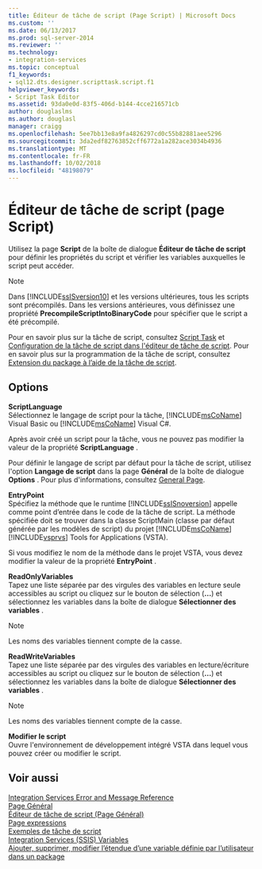 ```yaml
---
title: Éditeur de tâche de script (Page Script) | Microsoft Docs
ms.custom: ''
ms.date: 06/13/2017
ms.prod: sql-server-2014
ms.reviewer: ''
ms.technology:
- integration-services
ms.topic: conceptual
f1_keywords:
- sql12.dts.designer.scripttask.script.f1
helpviewer_keywords:
- Script Task Editor
ms.assetid: 93da0e0d-83f5-406d-b144-4cce216571cb
author: douglaslms
ms.author: douglasl
manager: craigg
ms.openlocfilehash: 5ee7bb13e8a9fa4826297cd0c55b82881aee5296
ms.sourcegitcommit: 3da2edf82763852cff6772a1a282ace3034b4936
ms.translationtype: MT
ms.contentlocale: fr-FR
ms.lasthandoff: 10/02/2018
ms.locfileid: "48198079"
---
```

# <a name="script-task-editor-script-page"></a>Éditeur de tâche de script (page Script)
  Utilisez la page **Script** de la boîte de dialogue **Éditeur de tâche de script** pour définir les propriétés du script et vérifier les variables auxquelles le script peut accéder.  
  
> [!NOTE]  
>  Dans [!INCLUDE[ssISversion10](../includes/ssisversion10-md.md)] et les versions ultérieures, tous les scripts sont précompilés. Dans les versions antérieures, vous définissez une propriété **PrecompileScriptIntoBinaryCode** pour spécifier que le script a été précompilé.  
  
 Pour en savoir plus sur la tâche de script, consultez [Script Task](control-flow/script-task.md) et [Configuration de la tâche de script dans l'éditeur de tâche de script](extending-packages-scripting/task/configuring-the-script-task-in-the-script-task-editor.md). Pour en savoir plus sur la programmation de la tâche de script, consultez [Extension du package à l’aide de la tâche de script](extending-packages-scripting/task/extending-the-package-with-the-script-task.md).  
  
## <a name="options"></a>Options  
 **ScriptLanguage**  
 Sélectionnez le langage de script pour la tâche, [!INCLUDE[msCoName](../includes/msconame-md.md)] Visual Basic ou [!INCLUDE[msCoName](../includes/msconame-md.md)] Visual C#.  
  
 Après avoir créé un script pour la tâche, vous ne pouvez pas modifier la valeur de la propriété **ScriptLanguage** .  
  
 Pour définir le langage de script par défaut pour la tâche de script, utilisez l'option **Langage de script** dans la page **Général** de la boîte de dialogue **Options** . Pour plus d'informations, consultez [General Page](general-page-of-integration-services-designers-options.md).  
  
 **EntryPoint**  
 Spécifiez la méthode que le runtime [!INCLUDE[ssISnoversion](../includes/ssisnoversion-md.md)] appelle comme point d’entrée dans le code de la tâche de script. La méthode spécifiée doit se trouver dans la classe ScriptMain (classe par défaut générée par les modèles de script) du projet [!INCLUDE[msCoName](../includes/msconame-md.md)] [!INCLUDE[vsprvs](../includes/vsprvs-md.md)] Tools for Applications (VSTA).  
  
 Si vous modifiez le nom de la méthode dans le projet VSTA, vous devez modifier la valeur de la propriété **EntryPoint** .  
  
 **ReadOnlyVariables**  
 Tapez une liste séparée par des virgules des variables en lecture seule accessibles au script ou cliquez sur le bouton de sélection (**…**) et sélectionnez les variables dans la boîte de dialogue **Sélectionner des variables** .  
  
> [!NOTE]  
>  Les noms des variables tiennent compte de la casse.  
  
 **ReadWriteVariables**  
 Tapez une liste séparée par des virgules des variables en lecture/écriture accessibles au script ou cliquez sur le bouton de sélection (**…**) et sélectionnez les variables dans la boîte de dialogue **Sélectionner des variables** .  
  
> [!NOTE]  
>  Les noms des variables tiennent compte de la casse.  
  
 **Modifier le script**  
 Ouvre l'environnement de développement intégré VSTA dans lequel vous pouvez créer ou modifier le script.  
  
## <a name="see-also"></a>Voir aussi  
 [Integration Services Error and Message Reference](../../2014/integration-services/integration-services-error-and-message-reference.md)   
 [Page Général](general-page-of-integration-services-designers-options.md)   
 [Éditeur de tâche de script &#40;Page Général&#41;](../../2014/integration-services/script-task-editor-general-page.md)   
 [Page expressions](expressions/expressions-page.md)   
 [Exemples de tâche de script](extending-packages-scripting-task-examples/script-task-examples.md)   
 [Integration Services &#40;SSIS&#41; Variables](integration-services-ssis-variables.md)   
 [Ajouter, supprimer, modifier l’étendue d’une variable définie par l’utilisateur dans un package](../../2014/integration-services/add-delete-change-scope-of-user-defined-variable-in-a-package.md)  
  
  
